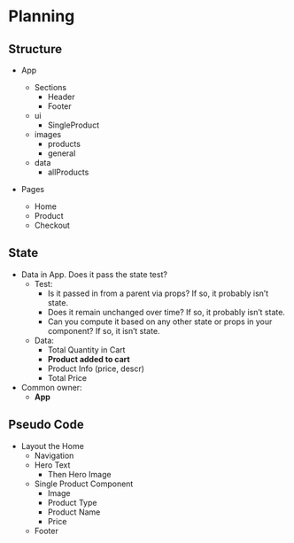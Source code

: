 # Planning

## Structure

- App

  - Sections
    - Header
    - Footer
  - ui
    - SingleProduct
  - images
    - products
    - general
  - data
    - allProducts

- Pages
  - Home
  - Product
  - Checkout

## State

- Data in App. Does it pass the state test?
  - Test:
    - Is it passed in from a parent via props? If so, it probably isn’t state.
    - Does it remain unchanged over time? If so, it probably isn’t state.
    - Can you compute it based on any other state or props in your component? If so, it isn’t state.
  - Data:
    - Total Quantity in Cart
    - **Product added to cart**
    - Product Info (price, descr)
    - Total Price
- Common owner:
  - **App**

## Pseudo Code

- Layout the Home
  - Navigation
  - Hero Text
    - Then Hero Image
  - Single Product Component
    - Image
    - Product Type
    - Product Name
    - Price
  - Footer
